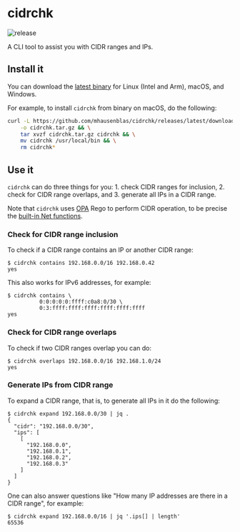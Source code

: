 # cidrchk

![release](https://github.com/mhausenblas/cidrchk/workflows/release/badge.svg?branch=master)

A CLI tool to assist you with CIDR ranges and IPs. 

## Install it

You can download the [latest binary](https://github.com/mhausenblas/cidrchk/releases/latest) 
for Linux (Intel and Arm), macOS, and Windows.

For example, to install `cidrchk` from binary on macOS, do the following:

```sh
curl -L https://github.com/mhausenblas/cidrchk/releases/latest/download/cidrchk_darwin_amd64.tar.gz \
    -o cidrchk.tar.gz && \
    tar xvzf cidrchk.tar.gz cidrchk && \
    mv cidrchk /usr/local/bin && \
    rm cidrchk*
```

## Use it

`cidrchk` can do three things for you: 1. check CIDR ranges for inclusion, 2. check for CIDR range overlaps, and 3. generate all IPs in a CIDR range.

Note that `cidrchk`  uses [OPA](https://www.openpolicyagent.org/) Rego 
to perform CIDR operation, to be precise the 
[built-in Net functions](https://www.openpolicyagent.org/docs/latest/policy-reference/#net).

### Check for CIDR range inclusion

To check if a CIDR range contains an IP or another CIDR range:

```
$ cidrchk contains 192.168.0.0/16 192.168.0.42
yes
```

This also works for IPv6 addresses, for example:

```
$ cidrchk contains \
          0:0:0:0:0:ffff:c0a8:0/30 \
          0:3:ffff:ffff:ffff:ffff:ffff:ffff
yes
``` 

### Check for CIDR range overlaps

To check if two CIDR ranges overlap you can do:

```
$ cidrchk overlaps 192.168.0.0/16 192.168.1.0/24
yes
```

### Generate IPs from CIDR range

To expand a CIDR range, that is, to generate all IPs in it do the following:

```
$ cidrchk expand 192.168.0.0/30 | jq .
{
  "cidr": "192.168.0.0/30",
  "ips": [
    [
      "192.168.0.0",
      "192.168.0.1",
      "192.168.0.2",
      "192.168.0.3"
    ]
  ]
}
```

One can also answer questions like "How many IP addresses are there in a CIDR range", for example:

```
$ cidrchk expand 192.168.0.0/16 | jq '.ips[] | length'
65536
```
